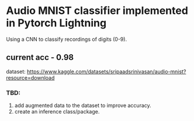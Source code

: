 # Audio MNIST classifier implemented in Pytorch Lightning
Using a CNN to classify recordings of digits (0-9).
## current acc - 0.98

dataset: https://www.kaggle.com/datasets/sripaadsrinivasan/audio-mnist?resource=download

### TBD:
1. add augmented data to the dataset to improve accuracy.
2. create an inference class/package.

